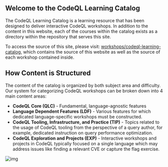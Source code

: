 ## Welcome to the CodeQL Learning Catalog

The CodeQL Learning Catalog is a learning resource that has been designed to
deliver interactive CodeQL workshops. In addition to the content in this
website, each of the courses within the catalog exists as a directory within the
repository that serves this site.

To access the source of this site, please visit:
[workshops/codeql-learning-catalog](https://github.com/codeql-workshops/codeql-learning-catalog),
which contains the source of this website as well as the source of each workshop
contained inside.

## How Content is Structured

The content of the catalog is organized by both subject area and difficulty. Our
system for categorizing CodeQL workshops can be broken down into 4 main content
areas:

* **CodeQL Core (QLC)** - Fundamental, language-agnostic features
* **Language Dependent Features (LDF)** - Various features for which dedicated
  language-specific workshops must be constructed.
* **CodeQL Tooling, Infrastructure, and Practice (TIP)** - Topics related to the
  usage of CodeQL tooling from the perspective of a query author, for example,
  dedicated instruction on query performance optimization.
* **CodeQL Exploration and Projects (EXP)** - Interactive workshops and projects
  in CodeQL typically focused on a single language which may address issues like
  finding a relevant CVE or capture the flag exercise.

![img](https://github.com/codeql-workshops/codeql-learning-catalog/blob/master/public/assets/images/overview/codeql-workshop-course-catalog.png "The CodeQL
Workshop Course Catalog")
